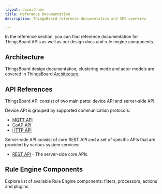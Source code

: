 ```yaml
---
layout: docwithnav
title: Reference Documentation
description: ThingsBoard reference documentation and API overview

---
```


In the reference section, you can find reference documentation for ThingsBoard APIs as well as our design docs and rule engine components.

## Architecture

ThingsBoard design documentation, clustering mode and actor models are covered in ThingsBoard [Architecture](/docs/reference/architecture).

## API References

ThingsBoard API consist of two main parts: device API and server-side API.

Device API is grouped by supported communication protocols:

* [MQTT API](/docs/reference/mqtt-api)
* [CoAP API](/docs/reference/coap-api)
* [HTTP API](/docs/reference/http-api)

Server-side API consist of core REST API and a set of specific APIs that are provided by various system services:

* [REST API](/docs/reference/rest-api) - The server-side core APIs.

## Rule Engine Components

Explore list of available Rule Engine components: filters, processors, actions and plugins. 
